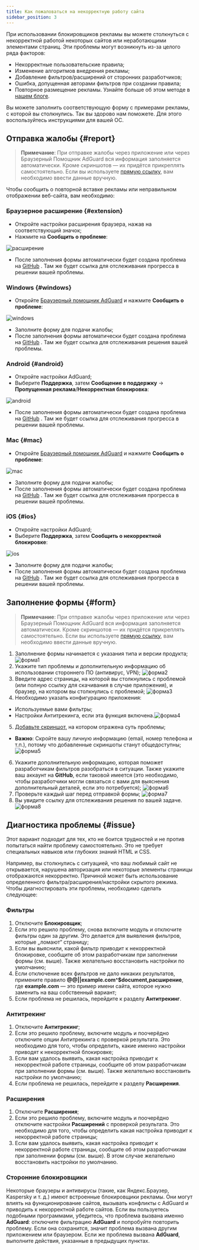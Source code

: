 ```yaml
---
title: Как пожаловаться на некорректную работу сайта
sidebar_position: 3
---
```



При использовании блокировщиков рекламы вы можете столкнуться с некорректной работой некоторых сайтов или неработающими элементами страниц. Эти проблемы могут возникнуть из-за целого ряда факторов:

* Некорректные пользовательские правила;
* Изменение алгоритмов внедрения рекламы;
* Добавление фильтров/расширений от сторонних разработчиков;
* Ошибка, допущенная авторами фильтров при создании правила;
* Повторное размещение рекламы. Узнайте больше об этом методе в [нашем блоге](https://adguard.com/ru/blog/ad-reinsertion.html).

Вы можете заполнить соответствующую форму с примерами рекламы, с которой вы столкнулись. Так вы здорово нам поможете. Для этого воспользуйтесь инструкциями для вашей ОС.

## Отправка жалобы {#report}

> **Примечание**: При отправке жалобы через приложение или через Браузерный Помощник AdGuard вся информация заполняется автоматически. Кроме скриншотов — их придётся прикреплять самостоятельно. Если вы используете [прямую ссылку](https://reports.adguard.com/new_issue.html), вам необходимо ввести данные вручную.

Чтобы сообщить о повторной вставке рекламы или неправильном отображении веб-сайта, вам необходимо:

### Браузерное расширение {#extension}

* Откройте настройки расширения браузера, нажав на соответствующий значок;
* Нажмите на **Сообщить о проблеме**:

![расширение](https://cdn.adguard.com/public/Adguard/kb/newscreenshots/Techsupp/extension1ru.png)

* После заполнения формы автоматически будет создана проблема на [GitHub](https://github.com/AdguardTeam/AdguardFilters/issues) . Там же будет ссылка для отслеживания прогресса в решении вашей проблемы.

### Windows {#windows}

* Откройте [Браузерный помощник AdGuard](https://kb.adguard.com/en/windows/features/browser-assistant) и нажмите **Сообщить о проблеме**:

![windows](https://cdn.adguard.com/public/Adguard/kb/Windows/browser-assistant-ru.png)

* Заполните форму для подачи жалобы;
* После заполнения формы автоматически будет создана проблема на [GitHub](https://github.com/AdguardTeam/AdguardFilters/issues) . Там же будет ссылка для отслеживания решения вашей проблемы.

### Android {#android}

* Откройте настройки AdGuard;
* Выберите **Поддержка**, затем **Сообщение в поддержку** -> **Пропущенная реклама**/**Некорректная блокировка**:

![android](https://cdn.adguard.com/public/Adguard/kb/newscreenshots/Techsupp/android1ru.png)

* После заполнения формы автоматически будет создана проблема на [GitHub](https://github.com/AdguardTeam/AdguardFilters/issues) . Там же будет ссылка для отслеживания прогресса в решении вашей проблемы.

### Mac {#mac}

* Откройте [Браузерный помощник AdGuard](https://kb.adguard.com/en/macos/overview/browser-assistant) и нажмите **Сообщить о проблеме**:

![mac](https://cdn.adguard.com/public/Adguard/kb/MAC/browser-assistant-ru.png)

* Заполните форму для подачи жалобы;
* После заполнения формы автоматически будет создана проблема на [GitHub](https://github.com/AdguardTeam/AdguardFilters/issues) . Там же будет ссылка для отслеживания прогресса в решении вашей проблемы.

### iOS {#ios}

* Откройте настройки AdGuard;
* Выберите **Поддержка**, затем **Сообщить о некорректной блокировке**:

![ios](https://cdn.adguard.com/content/Kb/ad_blocker/guides/ios_issue.png)

* Заполните форму для подачи жалобы;
* После заполнения формы автоматически будет создана проблема на [GitHub](https://github.com/AdguardTeam/AdguardFilters/issues) . Там же будет ссылка для отслеживания прогресса в решении вашей проблемы.

## Заполнение формы {#form}

> **Примечание**: При отправке жалобы через приложение или через Браузерный Помощник AdGuard вся информация заполняется автоматически. Кроме скриншотов — их придётся прикреплять самостоятельно. Если вы используете [прямую ссылку](https://reports.adguard.com/en/new_issue.html), вам необходимо ввести данные вручную.

1. Заполнение формы начинается с указания типа и версии продукта; ![форма1](https://cdn.adguard.com/public/Adguard/kb/newscreenshots/Techsupp/forma1ru.png)
2. Укажите тип проблемы и дополнительную информацию об использовании стороннего ПО (антивирус, VPN); ![форма2](https://cdn.adguard.com/public/Adguard/kb/newscreenshots/Techsupp/forma2ru.png)
3. Введите адрес страницы, на которой вы столкнулись с проблемой (или полную ссылку для скачивания в случае приложения), и браузер, на котором вы столкнулись с проблемой; ![форма3](https://cdn.adguard.com/public/Adguard/kb/newscreenshots/Techsupp/forma3ru.png)
4. Необходимо указать конфигурацию приложения:
* Используемые вами фильтры;
* Настройки Антитрекинга, если эта функция включена.![форма4](https://cdn.adguard.com/content/kb/ad_blocker/guides/forma4en.png)
5. [Добавьте скриншот,](../take-screenshot) на котором отражена суть проблемы;
* **Важно**: Скройте вашу личную информацию (email, номер телефона и т.п.), потому что добавленные скриншоты станут общедоступны; ![форма5](https://cdn.adguard.com/public/Adguard/kb/newscreenshots/Techsupp/forma5ru.png)
6. Укажите дополнительную информацию, которая поможет разработчикам фильтров разобраться в ситуации. Также укажите ваш аккаунт на **GitHub**, если таковой имеется (это необходимо, чтобы разработчики могли связаться с вами для выяснения дополнительный деталей, если это потребуется); ![форма6](https://cdn.adguard.com/public/Adguard/kb/newscreenshots/Techsupp/forma6ru.png)
7. Проверьте каждый шаг перед отправкой формы; ![форма7](https://cdn.adguard.com/content/Kb/ad_blocker/guides/forma7en.png)
8. Вы увидите ссылку для отслеживания решения по вашей задаче.![форма8](https://cdn.adguard.com/public/Adguard/kb/newscreenshots/Techsupp/forma8ru.png)

## Диагностика проблемы {#issue}

Этот вариант подходит для тех, кто не боится трудностей и не против попытаться найти проблему самостоятельно. Это не требует специальных навыков или глубоких знаний HTML и CSS.

Например, вы столкнулись с ситуацией, что ваш любимый сайт не открывается, нарушена авторизация или некоторые элементы страницы отображаются некорректно. Причиной может быть использование определенного фильтра/расширения/настройки скрытого режима. Чтобы диагностировать эти проблемы, необходимо сделать следующее:

### **Фильтры**

1. Отключите **Блокировщик**;
2. Если это решило проблему, снова включите модуль и отключите фильтры один за другим. Это делается для выявления фильтров, которые „ломают“ страницу;
3. Если вы выяснили, какой фильтр приводит к некорректной блокировке, сообщите об этом разработчикам при заполнении формы (см. выше). Также желательно восстановить настройки по умолчанию;
4. Если отключение всех фильтров не дало никаких результатов, примените правило **@@||example.com^$document,расширение**, где **example.com** — это пример имени сайта, которое нужно заменить на ваш собственный вариант;
5. Если проблема не решилась, перейдите к разделу **Антитрекинг**.

### **Антитрекинг**

1. Отключите **Антитрекинг**;
2. Если это решило проблему, включите модуль и поочерёдно отключите опции Антитрекинга c проверкой результата. Это необходимо для того, чтобы определить, какие именно настройки приводят к некорректной блокировке;
3. Если вам удалось выявить, какая настройка приводит к некорректной работе страницы, сообщите об этом разработчикам при заполнении формы (см. выше). Также желательно восстановить настройки по умолчанию;
4. Если проблема не решилась, перейдите к разделу **Расширения**.

### **Расширения**

1. Отключите **Расширения**;
2. Если это решило проблему, включите модуль и поочерёдно отключите настройки **Расширений** с проверкой результата.  Это необходимо для того, чтобы определить какая настройка приводит к некорректной работе страницы;
3. Если вам удалось выявить, какая настройка приводит к некорректной работе страницы, сообщите об этом разработчикам при заполнении формы (см. выше). В этом случае желательно восстановить настройки по умолчанию.

### **Сторонние блокировщики**
Некоторые браузеры и антивирусы (такие, как Яндекс.Браузер, Kaspersky и т. д.) имеют встроенные блокировщики рекламы. Они могут влиять на функционирование сайтов, вызывать конфликты с AdGuard и приводить к некорректной работе сайтов. Если вы пользуетесь подобными программами, убедитесь, что проблема вызвана именно **AdGuard**: отключите фильтрацию **AdGuard** и попробуйте повторить проблему.  Если она сохранится, значит проблема вызвана другим приложением или браузером. Если же проблема вызвана **AdGuard**, выполните действия, указанные в предыдущих пунктах.